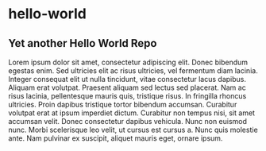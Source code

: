 # hello-world
Yet another Hello World Repo
---------
Lorem ipsum dolor sit amet, consectetur adipiscing elit. Donec bibendum egestas enim. Sed ultricies elit ac risus ultricies, vel fermentum diam lacinia. Integer consequat elit ut nulla tincidunt, vitae consectetur lacus dapibus. Aliquam erat volutpat. Praesent aliquam sed lectus sed placerat. Nam ac risus lacinia, pellentesque mauris quis, tristique risus. In fringilla rhoncus ultricies. Proin dapibus tristique tortor bibendum accumsan. Curabitur volutpat erat at ipsum imperdiet dictum. Curabitur non tempus nisi, sit amet accumsan velit. Donec consectetur dapibus vehicula. Nunc non euismod nunc. Morbi scelerisque leo velit, ut cursus est cursus a. Nunc quis molestie ante. Nam pulvinar ex suscipit, aliquet mauris eget, ornare ipsum.

